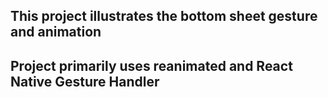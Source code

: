 ## This project illustrates the bottom sheet gesture and animation

## Project primarily uses reanimated and React Native Gesture Handler

